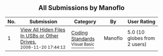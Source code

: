 ﻿<div align="center">

## All Submissions by Manoflo

</div>

No.  | Submission | Category | By   | User Rating
---- | ---------- | -------- | ---- | -----------
1 | [View  All Hiden Files In USBs or Other Drives\.<br /><sup>2008-11-20 17:44:12</sup>](https://github.com/Planet-Source-Code/manoflo-view-all-hiden-files-in-usbs-or-other-drives__1-71428) | [Coding Standards<br /><sup>Visual Basic</sup>](../ByCategory/coding-standards__1-43.md) | Manoflo | 5.0 (10 globes from 2 users)
